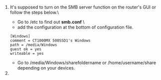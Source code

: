1.  It's supposed to turn on the SMB server function on the router's GUI or follow the steps below.\
    *   Go to /etc to find out **smb.conf** \
    *   add the configuration at the bottom of configuration file.
      ```
      [Windows]
      comment = CT1000MX 500SSD1's Windows                                  
      path = /media/Windows        
      guest ok = yes                      
      writeable = yes
      ```
    *   Go to /media/Windows/sharefoldername or /home/username/share depending on your devices.

3.  
